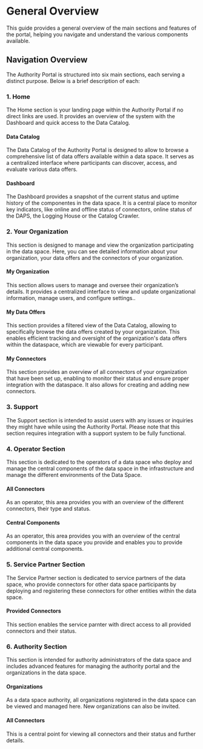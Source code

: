 # General Overview

This guide provides a general overview of the main sections and features of the portal, helping you navigate and understand the various components available.

## Navigation Overview

The Authority Portal is structured into six main sections, each serving a distinct purpose. Below is a brief description of each:

### 1. Home
The Home section is your landing page within the Authority Portal if no direct links are used. It provides an overview of the system with the Dashboard and quick access to the Data Catalog.

#### Data Catalog
The Data Catalog of the Authority Portal is designed to allow to browse a comprehensive list of data offers available within a data space. It serves as a centralized interface where participants can discover, access, and evaluate various data offers.

#### Dashboard
The Dashboard provides a snapshot of the current status and uptime history of the componentes in the data space. It is a central place to monitor key indicators, like online and offline status of connectors, online status of the DAPS, the Logging House or the Catalog Crawler.

### 2. Your Organization
This section is designed to manage and view the organization participating in the data space. Here, you can see detailed information about your organization, your data offers and the connectors of your organization.

#### My Organization
This section allows users to manage and oversee their organization’s details. It provides a centralized interface to view and update organizational information, manage users, and configure settings..

#### My Data Offers
This section provides a filtered view of the Data Catalog, allowing to specifically browse the data offers created by your organization. This enables efficient tracking and oversight of the organization's data offers within the dataspace, which are viewable for every participant.

#### My Connectors
This section provides an overview of all connectors of your organization that have been set up, enabling to monitor their status and ensure proper integration with the dataspace. It also allows for creating and adding new connectors.

### 3. Support
The Support section is intended to assist users with any issues or inquiries they might have while using the Authority Portal. Please note that this section requires integration with a support system to be fully functional.

### 4. Operator Section
This section is dedicated to the operators of a data space who deploy and manage the central components of the data space in the infrastructure and manage the different environments of the Data Space.

#### All Connectors
As an operator, this area provides you with an overview of the different connectors, their type and status.

#### Central Components
As an operator, this area provides you with an overview of the central components in the data space you provide and enables you to provide additional central components.

### 5. Service Partner Section
The Service Partner section is dedicated to service partners of the data space, who provide connectors for other data space participants by deploying and registering these connectors for other entities within the data space.

#### Provided Connectors
This section enables the service parnter with direct access to all provided connectors and their status.

### 6. Authority Section
This section is intended for authority administrators of the data space and includes advanced features for managing the authority portal and the organizations in the data space.

#### Organizations
As a data space authority, all organizations registered in the data space can be viewed and managed here. New organizations can also be invited.

#### All Connectors
This is a central point for viewing all connectors and their status and further details.

